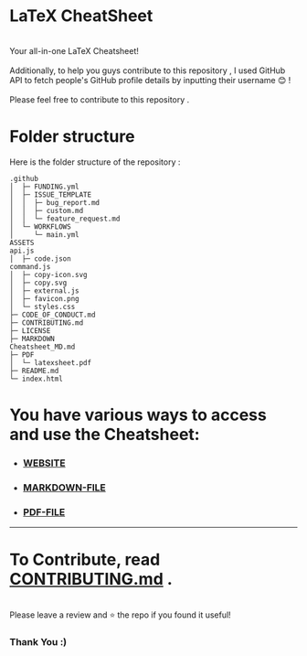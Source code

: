 # LaTeX CheatSheet
<p>
 <br>Your all-in-one LaTeX Cheatsheet!</br>
 <br>Additionally, to help you guys contribute to this repository , I used GitHub API to fetch people's GitHub profile details by inputting their username 😊 ! </br>
 <br>Please feel free to contribute to this repository .</br>
</p>

# Folder structure

Here is the folder structure of the repository : 

```
.github
│  ├─ FUNDING.yml
│  ├─ ISSUE_TEMPLATE
│  │  ├─ bug_report.md
│  │  ├─ custom.md
│  │  └─ feature_request.md
│  └─ WORKFLOWS
│     └─ main.yml
ASSETS
api.js
│  ├─ code.json
command.js
│  ├─ copy-icon.svg
│  ├─ copy.svg
│  ├─ external.js
│  ├─ favicon.png
│  └─ styles.css
├─ CODE_OF_CONDUCT.md
├─ CONTRIBUTING.md
├─ LICENSE
├─ MARKDOWN
Cheatsheet_MD.md
├─ PDF
│  └─ latexsheet.pdf
├─ README.md
└─ index.html

```


# You have various ways to access and use the Cheatsheet:

- ### [WEBSITE](https://latex-cheatsheet.vercel.app/)
- ### [MARKDOWN-FILE](MARKDOWN/Cheatsheet_MD.md)
- ### [PDF-FILE](PDF/latexsheet.pdf)

---

# To Contribute, read [CONTRIBUTING.md](CONTRIBUTING.md) . 
<p>
  <br>
Please leave a review and ⭐ the repo if you found it useful! </br>
</p>

### Thank You :)



